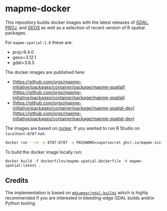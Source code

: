 # mapme-docker


This repository builds docker images with the latest releases of [GDAL](https://github.com/OSGeo/gdal/releases), 
[PROJ](https://github.com/OSGeo/proj/releases), and [GEOS](https://github.com/libgeos/geos/releases) as well as a selection of recent version of R spatial packages.

For `mapme-spatial:1.0` these are:

- proj=9.4.0
- geos=3.12.1
- gdal=3.8.5

The docker images are published here:
- [https://github.com/orgs/mapme-initiative/packages/container/package/mapme-spatial](https://github.com/orgs/mapme-initiative/packages/container/package/mapme-spatial)
- [https://github.com/orgs/mapme-initiative/packages/container/package/mapme-spatial-dev](https://github.com/orgs/mapme-initiative/packages/container/package/mapme-spatial-dev)


The images are based on [rocker](https://rocker-project.org/). If you wanted to run
R Studio on `localhost:8787` run:

```bash
docker run --rm -p 8787:8787 -e PASSWORD=supersecret ghcr.io/mapme-initiative/mapme-spatial:latest
```

To build the docker image locally run:

```bas
docker build -f dockerfiles/mapme-spatial.Dockerfile -t mapme-spatial:latest .
```

## Credits

The implementation is based on [`mdsumner/gdal-builds`](https://github.com/mdsumner/gdal-builds) which is highly
recommended if you are interested in bleeding-edge GDAL builds and/or Python tooling. 
